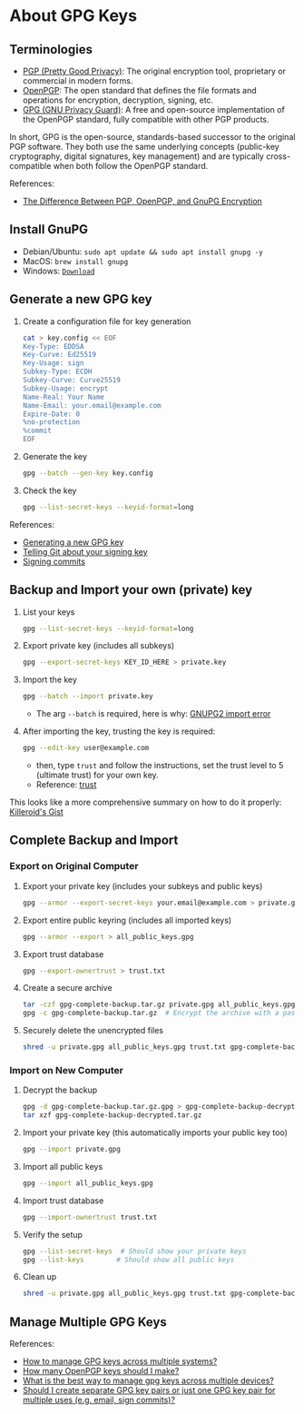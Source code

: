 # About GPG Keys

## Terminologies

- [PGP (Pretty Good Privacy)](https://en.wikipedia.org/wiki/Pretty_Good_Privacy): The original encryption tool, proprietary or commercial in modern forms.
- [OpenPGP](https://en.wikipedia.org/wiki/Pretty_Good_Privacy#OpenPGP): The open standard that defines the file formats and operations for encryption, decryption, signing, etc.
- [GPG (GNU Privacy Guard)](https://gnupg.org/): A free and open-source implementation of the OpenPGP standard, fully compatible with other PGP products.

In short, GPG is the open-source, standards-based successor to the original PGP software. They both use the same underlying concepts (public-key cryptography, digital signatures, key management) and are typically cross-compatible when both follow the OpenPGP standard.

References:

- [The Difference Between PGP, OpenPGP, and GnuPG Encryption](https://www.ipswitch.com/blog/the-difference-between-pgp-openpgp-and-gnupg-encryption)

## Install GnuPG 

- Debian/Ubuntu: `sudo apt update && sudo apt install gnupg -y`
- MacOS: `brew install gnupg`
- Windows: [`Download`](https://www.gpg4win.org/)


## Generate a new GPG key

1. Create a configuration file for key generation
    ```bash
    cat > key.config << EOF
    Key-Type: EDDSA
    Key-Curve: Ed25519
    Key-Usage: sign
    Subkey-Type: ECDH
    Subkey-Curve: Curve25519
    Subkey-Usage: encrypt
    Name-Real: Your Name
    Name-Email: your.email@example.com
    Expire-Date: 0
    %no-protection
    %commit
    EOF
    ```
2. Generate the key
    ```bash
    gpg --batch --gen-key key.config
    ```
3. Check the key
    ```bash
    gpg --list-secret-keys --keyid-format=long
    ```


References:

- [Generating a new GPG key](https://docs.github.com/en/authentication/managing-commit-signature-verification/generating-a-new-gpg-key)
- [Telling Git about your signing key](https://docs.github.com/en/authentication/managing-commit-signature-verification/telling-git-about-your-signing-key)
- [Signing commits](https://docs.github.com/en/authentication/managing-commit-signature-verification/signing-commits)

## Backup and Import your own (private) key

1. List your keys
    ```bash
    gpg --list-secret-keys --keyid-format=long
    ```
2. Export private key (includes all subkeys)
    ```bash
    gpg --export-secret-keys KEY_ID_HERE > private.key
    ```
3. Import the key
    ```bash
    gpg --batch --import private.key
    ```
   - The arg `--batch` is required, here is why: [GNUPG2 import error](https://superuser.com/a/1327486)

4. After importing the key, trusting the key is required:
    ```bash
    gpg --edit-key user@example.com
    ```
   - then, type `trust` and follow the instructions, set the trust level to 5 (ultimate trust) for your own key.
   - Reference: [trust](https://unix.stackexchange.com/a/407070)

This looks like a more comprehensive summary on how to do it properly: [Killeroid's Gist](https://gist.github.com/Killeroid/6361944d0694e474fb94cc42a3b119d1)


## Complete Backup and Import

### Export on Original Computer

1. Export your private key (includes your subkeys and public keys)
    ```bash
    gpg --armor --export-secret-keys your.email@example.com > private.gpg
    ```

2. Export entire public keyring (includes all imported keys)
    ```bash
    gpg --armor --export > all_public_keys.gpg
    ```

3. Export trust database
    ```bash
    gpg --export-ownertrust > trust.txt
    ```

4. Create a secure archive
    ```bash
    tar -czf gpg-complete-backup.tar.gz private.gpg all_public_keys.gpg trust.txt
    gpg -c gpg-complete-backup.tar.gz  # Encrypt the archive with a passphrase
    ```

5. Securely delete the unencrypted files
    ```bash
    shred -u private.gpg all_public_keys.gpg trust.txt gpg-complete-backup.tar.gz
    ```

### Import on New Computer

1. Decrypt the backup
    ```bash
    gpg -d gpg-complete-backup.tar.gz.gpg > gpg-complete-backup-decrypted.tar.gz
    tar xzf gpg-complete-backup-decrypted.tar.gz
    ```

2. Import your private key (this automatically imports your public key too)
    ```bash
    gpg --import private.gpg
    ```

3. Import all public keys
    ```bash
    gpg --import all_public_keys.gpg
    ```

4. Import trust database
    ```bash
    gpg --import-ownertrust trust.txt
    ```

5. Verify the setup
    ```bash
    gpg --list-secret-keys  # Should show your private keys
    gpg --list-keys        # Should show all public keys
    ```

6. Clean up
    ```bash
    shred -u private.gpg all_public_keys.gpg trust.txt gpg-complete-backup-decrypted.tar.gz
    ```

## Manage Multiple GPG Keys

References:

- [How to manage GPG keys across multiple systems?](https://superuser.com/a/466417)
- [How many OpenPGP keys should I make?](https://security.stackexchange.com/a/29858)
- [What is the best way to manage gpg keys across multiple devices?](https://security.stackexchange.com/a/59083)
- [Should I create separate GPG key pairs or just one GPG key pair for multiple uses (e.g. email, sign commits)?](https://superuser.com/a/1683800)